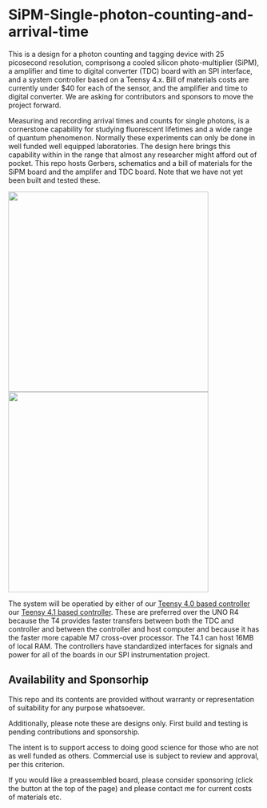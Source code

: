 # SiPM-Single-photon-counting-and-arrival-time

This is a design for a photon counting and tagging device with 25 picosecond resolution, comprisong a cooled silicon photo-multiplier (SiPM), a amplifier and time to digital converter (TDC) board with an SPI interface, and a system controller based on a Teensy 4.x.  Bill of materials costs are currently under $40 for each of the sensor, and the amplifier and time to digital converter.   We are asking for contributors and sponsors to move the project forward.

Measuring and recording arrival times and counts for single photons, is a cornerstone capability for studying fluorescent lifetimes and a wide range of quantum phenomenon.
Normally these experiments can only be done in well funded well equipped laboratories.
The design here brings this capability within in the range that almost any researcher might afford out of pocket. 
This repo hosts Gerbers, schematics and a bill of materials for the SiPM board and the amplifer and TDC board.
Note that we have not yet been built and tested these.

<img src="https://github.com/user-attachments/assets/c80aea53-cabe-48d9-a1c9-c742df434c67" height=400>

<img src="https://github.com/user-attachments/assets/7d67d5c5-aa69-479b-b640-69460ece610e" height=400>

The system will be operatied by either of our [Teensy 4.0 based controller](https://github.com/drmcnelson/SPI-Instrumentation-Controller-T4.0) 
our [Teensy 4.1 based controller](https://github.com/drmcnelson/SPI-Instrumentation-Controller-T4.1).
These are preferred over the UNO R4 because the T4 provides faster transfers between both the TDC and controller and between the controller and host computer and because it has the faster more capable M7 cross-over processor.
The T4.1 can host 16MB of local RAM.
The controllers have standardized interfaces for signals and power for all of the boards in our SPI instrumentation project.

## Availability and Sponsorhip
This repo and its contents are provided without warranty or representation of suitability for any purpose whatsoever.

Additionally, please note these are designs only.  First build and testing is pending contributions and sponsorship.  

The intent is to support access to doing good science for those who are not as well funded as others.  Commercial use is subject to review and approval, per this criterion.

If you would like a preassembled board, please consider sponsoring (click the button at the top of the page) and please contact me for current costs of materials etc.
